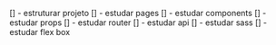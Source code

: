[] - estruturar projeto
[] - estudar pages
[] - estudar components
[] - estudar props
[] - estudar router
[] - estudar api
[] - estudar sass
[] - estudar flex box
